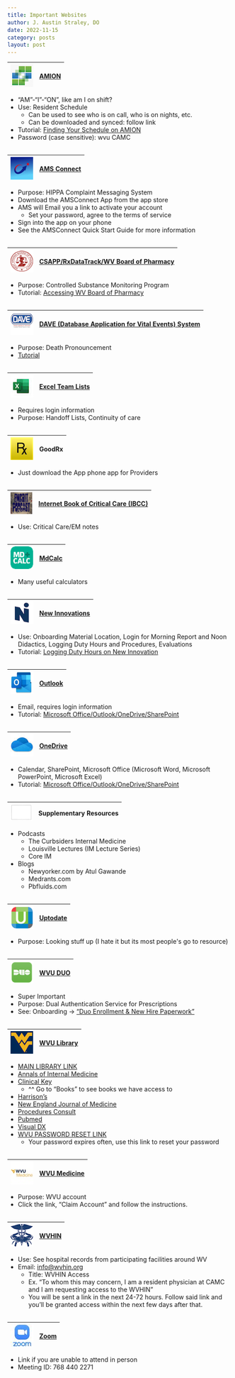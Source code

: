 ```yaml
---
title: Important Websites
author: J. Austin Straley, DO
date: 2022-11-15
category: posts
layout: post
---
```


|![AMION](/assets/internguide/amionapppic.png)|[AMION][1]|
| ------- | ------- |
- “AM”-“I”-“ON”, like am I on shift?
- Use: Resident Schedule
    - Can be used to see who is on call, who is on nights, etc.
    - Can be downloaded and synced: follow link
- Tutorial: [Finding Your Schedule on AMION][7]
- Password (case sensitive): wvu CAMC<br><br>

|![AMS](/assets/internguide/amsapppic.png)|[AMS Connect][2]|
| ------- | ------- |
- Purpose: HIPPA Complaint Messaging System
- Download the AMSConnect App from the app store
- AMS will Email you a link to activate your account
    - Set your password, agree to the terms of service
- Sign into the app on your phone
- See the AMSConnect Quick Start Guide for more information<br><br>

|![WVBOP](/assets/internguide/wvbopapppic.png)|[CSAPP/RxDataTrack/WV Board of Pharmacy][3]|
| ------- | ------- |
- Purpose: Controlled Substance Monitoring Program
- Tutorial: [Accessing WV Board of Pharmacy][30]<br><br>

|![DAVE](/assets/internguide/daveapppic.png)|[DAVE (Database Application for Vital Events) System][4]|
| ------- | ------- |
- Purpose: Death Pronouncement
- [Tutorial][29]<br><br>

|![Excel](/assets/internguide/excelapppic.jpeg)|[Excel Team Lists][5]|
| ------- | ------- |
- Requires login information
- Purpose: Handoff Lists, Continuity of care<br><br>

|![GoodRx](/assets/internguide/goodrxapppic.png)|GoodRx|
| --- | --- |
- Just download the App phone app for Providers<br><br>

|![EMCRIT](/assets/internguide/emcritapppic.png)|[Internet Book of Critical Care (IBCC)][6]|
| ------- | ------- |
- Use: Critical Care/EM notes<br><br>

|![MDCalc](/assets/internguide/mdcalapppic.png)|[MdCalc][28]|
| ------- | ------- |
- Many useful calculators<br><br>

|![NewInnov](/assets/internguide/newinnovapppic.png)|[New Innovations][8]|
| ------- | ------- |
- Use: Onboarding Material Location, Login for Morning Report and Noon Didactics, Logging Duty Hours and Procedures, Evaluations
- Tutorial: [Logging Duty Hours on New Innovation][31]<br><br>

|![Outlook](/assets/internguide/outlookapppic.png)|[Outlook][9]|
| ------- | ------- |
- Email, requires login information
- Tutorial: [Microsoft Office/Outlook/OneDrive/SharePoint][11]<br><br>

|![OneDrive](/assets/internguide/onedriveapppic.jpeg)|[OneDrive][10]|
| ------- | ------- |
- Calendar, SharePoint, Microsoft Office (Microsoft Word, Microsoft PowerPoint, Microsoft Excel)
- Tutorial: [Microsoft Office/Outlook/OneDrive/SharePoint][11]<br><br>

|![Supplementary Resources](/assets/internguide/otherapppic.png)|Supplementary Resources|
| ------- | ------- |
- Podcasts
    - The Curbsiders Internal Medicine
    - Louisville Lectures (IM Lecture Series)
    - Core IM
- Blogs
    - Newyorker.com by Atul Gawande
    - Medrants.com
    - Pbfluids.com<br><br>

|![UpToDate](/assets/internguide/uptotdateapppic.png)|[Uptodate][12]|
| ------- | ------- |
- Purpose: Looking stuff up (I hate it but its most people's go to resource)<br><br>

|![Duo](/assets/internguide/duoapppic.png)|[WVU DUO][13]|
| ------- | ------- |
- Super Important
- Purpose: Dual Authentication Service for Prescriptions
- See: Onboarding -> [“Duo Enrollment & New Hire Paperwork”][14]<br><br>

|![WVU](/assets/internguide/wvuapppic.jpeg)|[WVU Library][27]|
| ------- | ------- |
- [MAIN LIBRARY LINK][26]
- [Annals of Internal Medicine][25]
- [Clinical Key][24]
    - ^^ Go to “Books” to see books we have access to
- [Harrison’s][23]
- [New England Journal of Medicine][22]
- [Procedures Consult][21]
- [Pubmed][20]
- [Visual DX][19]
- [WVU PASSWORD RESET LINK][18]
    - Your password expires often, use this link to reset your password<br><br>

|![WVUMED](/assets/internguide/wvumedapppic.jpeg)|[WVU Medicine][15]|
| ------- | ------- |
- Purpose: WVU account
- Click the link, “Claim Account” and follow the instructions.<br><br>

|![WVHIN](/assets/internguide/wvhinapppic.png)|[WVHIN][16]|
| ------- | ------- |
- Use: See hospital records from participating facilities around WV
- Email: info@wvhin.org
    - Title: WVHIN Access
    - Ex. “To whom this may concern, I am a resident physician at CAMC and I am requesting access to the WVHIN”
    - You will be sent a link in the next 24-72 hours. Follow said link and you’ll be granted access within the next few days after that.<br><br>

|![Zoom](/assets/internguide/zoomapppic.jpeg)|[Zoom][17]|
| ------- | ------- |
- Link if you are unable to attend in person
- Meeting ID: 768 440 2271<br><br>




[1]: https://www.amion.com/cgi-bin/ocs
[2]: https://account.amsconnectapp.com/login
[3]: https://www.csappwv.com/Account/Login.aspx?ReturnUrl=%2f
[4]: https://davewv.vitalchek.com/web/Logon.aspx
[5]: https://camcorg.sharepoint.com/:f:/r/sites/DPT_IAM_Internal_Medicine_Program_26296/Shared%20Documents/Med%20Service-ICU%20Team%20Lists?csf=1&web=1&e=4v9oTJ
[6]: https://emcrit.org/ibcc/toc/
[7]: https://youtu.be/hWwKKWS5No0
[8]: https://www.new-innov.com/login/Login.aspx
[9]: https://outlook.office.com/mail/
[10]: https://login.microsoftonline.com/
[11]: https://youtu.be/p6yKzWvLs74
[12]: https://www.uptodate.com/login
[13]: https://api-30013422.duosecurity.com/portal?code=21b4d5751036bfe5&akey=DA6CSOIIKNS6NKKMM3RG
[14]: https://guide.duo.com/enrollment
[15]: https://wvumedicine.org/login/
[16]: https://idp.crisphealth.org/#login
[17]: https://wvumdtv.zoom.us/j/7684402271?pwd=M3lnR25sY0lRaFIzTjFaZ1AveCtDQT09
[18]: https://login.wvu.edu/self-service
[19]: https://lib.wvu.edu/databases/connect.php?1444228039=INVS 
[20]: https://login.www.libproxy.wvu.edu/login?qurl=https%3a%2f%2fwww.ncbi.nlm.nih.gov%2fpubmed%3fholding%3dwvuhsclib_fft_ndi%26otool%3dwvuhsclib 
[21]: https://www-clinicalkey-com.www.libproxy.wvu.edu/#!/browse/procedures 
[22]: https://www-nejm-org.www.libproxy.wvu.edu/ 
[23]: https://lib.wvu.edu/databases/connect.php?1236803193=INVS 
[24]: https://www-clinicalkey-com.www.libproxy.wvu.edu/#!/ 
[25]: https://annals-org.www.libproxy.wvu.edu/aim 
[26]: https://login.www.libproxy.wvu.edu/menu 
[27]: https://login.www.libproxy.wvu.edu/login?qurl=https%3a%2f%2fwww.ncbi.nlm.nih.gov%2fpubmed%3fholding%3dwvuhsclib_fft_ndi%26otool%3dwvuhsclib
[28]: https://www.mdcalc.com/
[29]: https://sites.google.com/wv.gov/davetraining/home
[30]: https://youtu.be/PkuhbUnTKi4
[31]: https://youtu.be/dkpLhmxxwpU
